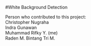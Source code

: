 #White Background Detection

Person who contributed to this project: <br />
	Christopher Nugraha<br />
	Indra Gunawan<br />
	Muhammad Rifky Y. (me)<br />
	Raden M. Bintang Tri M.